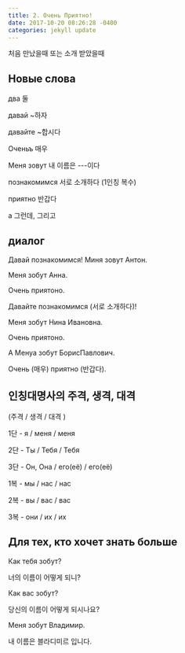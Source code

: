 ```yaml
---
title: 2. Очень Приятно!
date: 2017-10-20 08:26:28 -0400
categories: jekyll update
---
```

처음 만났을때 또는 소개 받았을때 

## Новые слова

два 둘

давай   ~하자

давайте ~합시다

Оченьъ  매우

Меня зовут  내 이름은 ---이다

познакомимся    서로 소개하다 (1인칭 복수)

приятно 반갑다

а   그런데, 그리고

## диалог

Давай познакомимся!  Миня зовут Антон.

Меня зобут Анна.

Очень приятоно.

Давайте познакомимся (서로 소개하다)!

Меня зобут Нина Ивановна.

Очень приятоно.

А Менуа зобут БорисПавлович.

Очень (매우) приятно (반갑다).

## 인칭대명사의 주격, 생격, 대격


(주격 / 생격 / 대격 )

1단 - я / меня / меня    

2단 - Ты / Тебя / Тебя   

3단 - Он, Она / его(её) / его(её)

1복 - мы / нас / нас  	

2복 - вы / вас / вас

3복 - они / их / их  


## Для тех, кто хочет знать больше

Как тебя зобут?

너의 이름이 어떻게 되니?


Как вас зобут?

당신의 이름이 어떻게 되시나요?


Меня зобут Владимир.

내 이름은 블라디미르 입니다.
